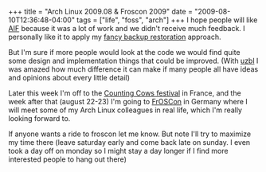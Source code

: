+++
title = "Arch Linux 2009.08 & Froscon 2009"
date = "2009-08-10T12:36:48-04:00"
tags = ["life", "foss", "arch"]
+++
I hope people will like <a href="http://github.com/Dieterbe/aif/">AIF</a> because it was a lot of work and we didn't receive much feedback.  I personally like it to apply my <a href="/rethinking_the_backup_paradigm_a_higher-level_approach">fancy backup restoration</a> approach.<br />

But I'm sure if more people would look at the code we would find quite some design and implementation things that could be improved.  (With <a href="/uzbl_a_browser_that_adheres_to_the_unix_philosophy">uzbl</a> I was amazed how much difference it can make if many people all have ideas and opinions about every little detail)</p>

<p>Later this week I'm off to the <a href="http://www.countingcows.be/home.php">Counting Cows festival</a> in France, and the week after that (august 22-23) I'm going to <a href="http://www.froscon.org/">FrOSCon</a> in Germany where I will meet some of my Arch Linux colleagues in real life, which I'm really looking forward to.</p>

<p>If anyone wants a ride to froscon let me know.  But note I'll try to maximize my time there (leave saturday early and come back late on sunday.  I even took a day off on monday so I might stay a day longer if I find more interested people to hang out there)</p>
